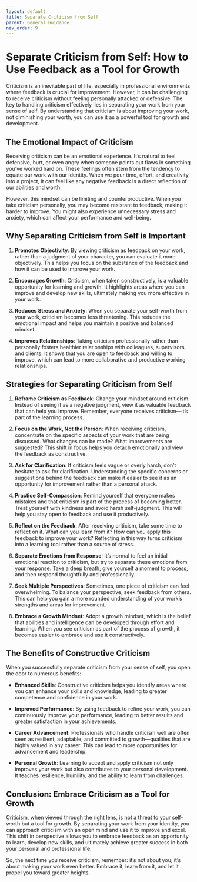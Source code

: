```yaml
---
layout: default
title: Separate Criticism from Self
parent: General Guidance
nav_order: 9
---
```

# Separate Criticism from Self: How to Use Feedback as a Tool for Growth

Criticism is an inevitable part of life, especially in professional environments where feedback is crucial for improvement. However, it can be challenging to receive criticism without feeling personally attacked or defensive. The key to handling criticism effectively lies in separating your work from your sense of self. By understanding that criticism is about improving your work, not diminishing your worth, you can use it as a powerful tool for growth and development.

## The Emotional Impact of Criticism

Receiving criticism can be an emotional experience. It’s natural to feel defensive, hurt, or even angry when someone points out flaws in something you’ve worked hard on. These feelings often stem from the tendency to equate our work with our identity. When we pour time, effort, and creativity into a project, it can feel like any negative feedback is a direct reflection of our abilities and worth.

However, this mindset can be limiting and counterproductive. When you take criticism personally, you may become resistant to feedback, making it harder to improve. You might also experience unnecessary stress and anxiety, which can affect your performance and well-being.

## Why Separating Criticism from Self is Important

1. **Promotes Objectivity**: By viewing criticism as feedback on your work, rather than a judgment of your character, you can evaluate it more objectively. This helps you focus on the substance of the feedback and how it can be used to improve your work.

2. **Encourages Growth**: Criticism, when taken constructively, is a valuable opportunity for learning and growth. It highlights areas where you can improve and develop new skills, ultimately making you more effective in your work.

3. **Reduces Stress and Anxiety**: When you separate your self-worth from your work, criticism becomes less threatening. This reduces the emotional impact and helps you maintain a positive and balanced mindset.

4. **Improves Relationships**: Taking criticism professionally rather than personally fosters healthier relationships with colleagues, supervisors, and clients. It shows that you are open to feedback and willing to improve, which can lead to more collaborative and productive working relationships.

## Strategies for Separating Criticism from Self

1. **Reframe Criticism as Feedback**: Change your mindset around criticism. Instead of seeing it as a negative judgment, view it as valuable feedback that can help you improve. Remember, everyone receives criticism—it’s part of the learning process.

2. **Focus on the Work, Not the Person**: When receiving criticism, concentrate on the specific aspects of your work that are being discussed. What changes can be made? What improvements are suggested? This shift in focus helps you detach emotionally and view the feedback as constructive.

3. **Ask for Clarification**: If criticism feels vague or overly harsh, don’t hesitate to ask for clarification. Understanding the specific concerns or suggestions behind the feedback can make it easier to see it as an opportunity for improvement rather than a personal attack.

4. **Practice Self-Compassion**: Remind yourself that everyone makes mistakes and that criticism is part of the process of becoming better. Treat yourself with kindness and avoid harsh self-judgment. This will help you stay open to feedback and use it productively.

5. **Reflect on the Feedback**: After receiving criticism, take some time to reflect on it. What can you learn from it? How can you apply this feedback to improve your work? Reflecting in this way turns criticism into a learning tool rather than a source of stress.

6. **Separate Emotions from Response**: It’s normal to feel an initial emotional reaction to criticism, but try to separate these emotions from your response. Take a deep breath, give yourself a moment to process, and then respond thoughtfully and professionally.

7. **Seek Multiple Perspectives**: Sometimes, one piece of criticism can feel overwhelming. To balance your perspective, seek feedback from others. This can help you gain a more rounded understanding of your work’s strengths and areas for improvement.

8. **Embrace a Growth Mindset**: Adopt a growth mindset, which is the belief that abilities and intelligence can be developed through effort and learning. When you see criticism as part of the process of growth, it becomes easier to embrace and use it constructively.

## The Benefits of Constructive Criticism

When you successfully separate criticism from your sense of self, you open the door to numerous benefits:

- **Enhanced Skills**: Constructive criticism helps you identify areas where you can enhance your skills and knowledge, leading to greater competence and confidence in your work.

- **Improved Performance**: By using feedback to refine your work, you can continuously improve your performance, leading to better results and greater satisfaction in your achievements.

- **Career Advancement**: Professionals who handle criticism well are often seen as resilient, adaptable, and committed to growth—qualities that are highly valued in any career. This can lead to more opportunities for advancement and leadership.

- **Personal Growth**: Learning to accept and apply criticism not only improves your work but also contributes to your personal development. It teaches resilience, humility, and the ability to learn from challenges.

## Conclusion: Embrace Criticism as a Tool for Growth

Criticism, when viewed through the right lens, is not a threat to your self-worth but a tool for growth. By separating your work from your identity, you can approach criticism with an open mind and use it to improve and excel. This shift in perspective allows you to embrace feedback as an opportunity to learn, develop new skills, and ultimately achieve greater success in both your personal and professional life.

So, the next time you receive criticism, remember: it’s not about you; it’s about making your work even better. Embrace it, learn from it, and let it propel you toward greater heights.